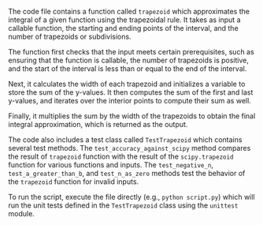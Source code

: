 The code file contains a function called `trapezoid` which approximates the integral of a given function using the trapezoidal rule. It takes as input a callable function, the starting and ending points of the interval, and the number of trapezoids or subdivisions.

The function first checks that the input meets certain prerequisites, such as ensuring that the function is callable, the number of trapezoids is positive, and the start of the interval is less than or equal to the end of the interval.

Next, it calculates the width of each trapezoid and initializes a variable to store the sum of the y-values. It then computes the sum of the first and last y-values, and iterates over the interior points to compute their sum as well.

Finally, it multiplies the sum by the width of the trapezoids to obtain the final integral approximation, which is returned as the output.

The code also includes a test class called `TestTrapezoid` which contains several test methods. The `test_accuracy_against_scipy` method compares the result of `trapezoid` function with the result of the `scipy.trapezoid` function for various functions and inputs. The `test_negative_n`, `test_a_greater_than_b`, and `test_n_as_zero` methods test the behavior of the `trapezoid` function for invalid inputs.

To run the script, execute the file directly (e.g., `python script.py`) which will run the unit tests defined in the `TestTrapezoid` class using the `unittest` module.